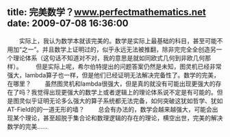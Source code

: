 title: 完美数学？www.perfectmathematics.net
date: 2009-07-08 16:36:00
---

　　实际上，我认为数学本就该完美的。数学是实际上最基础的科目，甚至可能不用加“之一”。并且数学上证明过的，似乎永远无法被推翻，除非完完全全创造另一个理论体系（这句话不知道对不对，我的意思是就如同欧式几何到非欧几何那样）。
        　　但是实际上呢，希尔伯特提出的问题答案仍然是未知，图灵机已经非常强大，lambda算子也一样，但是他们已经证明无法解决完备性了。数学的完美，在哪里？
        　　虽然图灵机和lambda很强大，但是真的就没有可能出现更强大的存在了吗？我觉得出现更强大的数学上或者逻辑上的理论体系说不定是有可能的。但是图灵似乎证明无论多么强大的算子系统都无法完备，如何突破这犹如哲学、犹如AT-Field的的一道无形的墙？
        　　总会有办法的，数学会越来越强大，可能会出现某个理论，甚至超脱于集合论和数理逻辑的存在的理论，横空出世，完美的解决数学的完美……